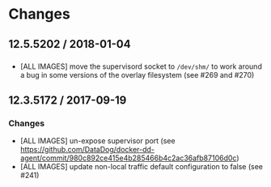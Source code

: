 # Changes

## 12.5.5202 / 2018-01-04

###

- [ALL IMAGES] move the supervisord socket to `/dev/shm/` to work around a bug in some
versions of the overlay filesystem (see #269 and #270)

## 12.3.5172 / 2017-09-19

### Changes

- [ALL IMAGES] un-expose supervisor port (see https://github.com/DataDog/docker-dd-agent/commit/980c892ce415e4b285466b4c2ac36afb87106d0c)
- [ALL IMAGES] update non-local traffic default configuration to false (see #241)
